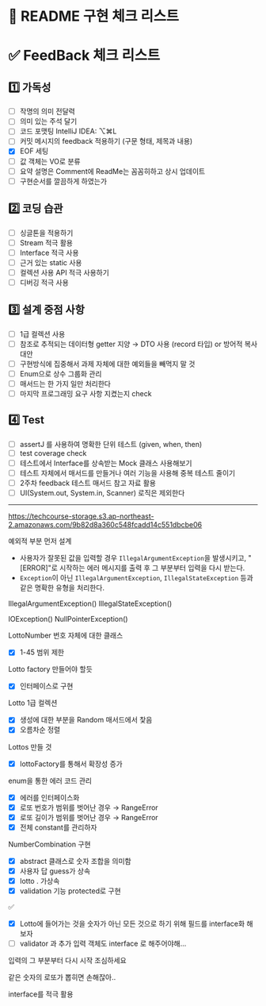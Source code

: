# 📘 README 구현 체크 리스트

# ✅ FeedBack 체크 리스트

## 1️⃣ 가독성

- [ ]  작명의 의미 전달력
- [ ]  의미 있는 주석 달기
- [ ]  코드 포맷팅  IntelliJ IDEA: ⌥⌘L
- [ ]  커밋 메시지의 feedback 적용하기 (구문 형태, 제목과 내용)
- [x]  EOF 세팅
- [ ]  값 객체는 VO로 분류
- [ ]  요약 설명은 Comment에 ReadMe는 꼼꼼히하고 상시 업데이트
- [ ]  구현순서를 깔끔하게 하였는가

## 2️⃣ 코딩 습관

- [ ]  싱글톤을 적용하기
- [ ]  Stream 적극 활용
- [ ]  Interface 적극 사용
- [ ]  근거 있는 static 사용
- [ ]  컬렉션 사용 API 적극 사용하기
- [ ]  디버깅 적극 사용

## 3️⃣ 설계 중점 사항

- [ ]  1급 컬렉션 사용
- [ ]  참조로 추적되는 데이터형 getter 지양 → DTO 사용 (record 타입) or 방어적 복사 대안
- [ ]  구현방식에 집중해서 과제 자체에 대한 예외들을 빼먹지 말 것
- [ ]  Enum으로 상수 그룹화 관리
- [ ]  매서드는 한 가지 일만 처리한다
- [ ]  마지막 프로그래밍 요구 사항 지켰는지 check

## 4️⃣ Test

- [ ]  assertJ 를 사용하여 명확한 단위 테스트 (given, when, then)
- [ ]  test coverage check
- [ ]  테스트에서 Interface를 상속받는 Mock 클래스 사용해보기
- [ ]  테스트 자체에서 매서드를 만들거나 여러 기능을 사용해 중복 테스트 줄이기
- [ ]  2주차 feedback 테스트 매서드 참고 자료 활용
- [ ]  UI(System.out, System.in, Scanner) 로직은 제외한다

---

https://techcourse-storage.s3.ap-northeast-2.amazonaws.com/9b82d8a360c548fcadd14c551dbcbe06

예외적 부분 먼저 설계

- 사용자가 잘못된 값을 입력할 경우 `IllegalArgumentException`을 발생시키고, "[ERROR]"로 시작하는 에러 메시지를 출력 후 그 부분부터 입력을 다시 받는다.
- `Exception`이 아닌 `IllegalArgumentException`, `IllegalStateException` 등과 같은 명확한 유형을 처리한다.

IllegalArgumentException()
IllegalStateException()

IOException()
NullPointerException()

LottoNumber 번호 자체에 대한 클래스

- [x]  1-45 범위 제한

Lotto factory 만들어야 할듯

- [x]  인터페이스로 구현

Lotto 1급 컬렉션

- [x]  생성에 대한 부분을 Random 매서드에서 찿음
- [x]  오름차순 정렬

Lottos 만들 것

- [x]  lottoFactory를 통해서 확장성 증가

enum을 통한 에러 코드 관리

- [x]  에러를 인터페이스화
- [x]  로또 번호가 범위를 벗어난 경우 → RangeError
- [x]  로또 길이가 범위를 벗어난 경우 → RangeError
- [x]  전체 constant를 관리하자

NumberCombination 구현

- [x]  abstract 클래스로 숫자 조합을 의미함
- [x]  사용자 답 guess가 상속
- [x]  lotto . 가상속
- [x]  validation 기능 protected로 구현

✅ 

- [x] Lotto에 들어가는 것을 숫자가 아닌 모든 것으로 하기 위해 필드를 interface화 해보자 
- [ ] validator 과 추가 입력 객체도 interface 로 해주어야해...

입력의 그 부분부터 다시 시작 조심하세요

같은 숫자의 로또가 뽑히면 손해잖아..


interface를 적극 활용

